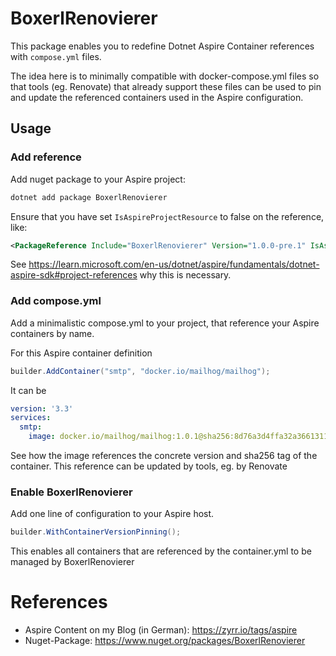 # BoxerlRenovierer

This package enables you to redefine Dotnet Aspire Container references with
`compose.yml` files.

The idea here is to minimally compatible with docker-compose.yml files so
that tools (eg. Renovate) that already support these files can be used to
pin and update the referenced containers used in the Aspire configuration.

## Usage

### Add reference

Add nuget package to your Aspire project:

```bash
dotnet add package BoxerlRenovierer
```

Ensure that you have set `IsAspireProjectResource` to false on the reference, like:

```xml
<PackageReference Include="BoxerlRenovierer" Version="1.0.0-pre.1" IsAspireProjectResource="false"/>
```

See https://learn.microsoft.com/en-us/dotnet/aspire/fundamentals/dotnet-aspire-sdk#project-references why this is necessary.

### Add compose.yml

Add a minimalistic compose.yml to your project, that reference your Aspire containers by name.

For this Aspire container definition

```csharp
builder.AddContainer("smtp", "docker.io/mailhog/mailhog");
```

It can be

```yml
version: '3.3'
services:
  smtp:
    image: docker.io/mailhog/mailhog:1.0.1@sha256:8d76a3d4ffa32a3661311944007a415332c4bb855657f4f6c57996405c009bea
```

See how the image references the concrete version and sha256 tag of the container.
This reference can be updated by tools, eg. by Renovate

### Enable BoxerlRenovierer

Add one line of configuration to your Aspire host.

```csharp
builder.WithContainerVersionPinning();
```

This enables all containers that are referenced by the container.yml to be managed by BoxerlRenovierer

# References

* Aspire Content on my Blog (in German): https://zyrr.io/tags/aspire
* Nuget-Package: https://www.nuget.org/packages/BoxerlRenovierer
